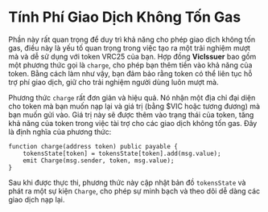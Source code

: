 # Tính Phí Giao Dịch Không Tốn Gas

Phần này rất quan trọng để duy trì khả năng cho phép giao dịch không tốn gas, điều này là yếu tố quan trọng trong việc tạo ra một trải nghiệm mượt mà và dễ sử dụng với token VRC25 của bạn. Hợp đồng **VicIssuer** bao gồm một phương thức gọi là `charge`, cho phép bạn thêm tiền vào khả năng của token. Bằng cách làm như vậy, bạn đảm bảo rằng token có thể liên tục hỗ trợ phí giao dịch, giữ cho trải nghiệm người dùng luôn mượt mà.

Phương thức `charge` rất đơn giản và hiệu quả. Nó nhận một địa chỉ đại diện cho token mà bạn muốn nạp lại và giá trị (bằng $VIC hoặc tương đương) mà bạn muốn gửi vào. Giá trị này sẽ được thêm vào trạng thái của token, tăng khả năng của token trong việc tài trợ cho các giao dịch không tốn gas. Đây là định nghĩa của phương thức:

```solidity
function charge(address token) public payable {
    tokensState[token] = tokensState[token].add(msg.value);
    emit Charge(msg.sender, token, msg.value);
}
```

Sau khi được thực thi, phương thức này cập nhật bản đồ `tokensState` và phát ra một sự kiện `Charge`, cho phép sự minh bạch và theo dõi dễ dàng các giao dịch nạp lại.